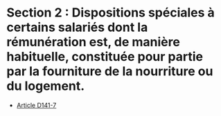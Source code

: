 # Section 2 : Dispositions spéciales à certains salariés dont la rémunération est, de manière habituelle, constituée pour partie par la fourniture de la nourriture ou du logement.

* [Article D141-7](./LEGIARTI000018518988.md)
